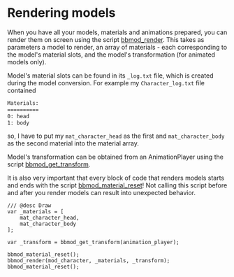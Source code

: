 # Rendering models
When you have all your models, materials and animations prepared, you can render
them on screen using the script [bbmod_render](./bbmod_render.html). This takes
as parameters a model to render, an array of materials - each corresponding to
the model's material slots, and the model's transformation (for animated models
only).

Model's material slots can be found in its `_log.txt` file, which is created
during the model conversion. For example my `Character_log.txt` file contained

```txt
Materials:
==========
0: head
1: body
```

so, I have to put my `mat_character_head` as the first and `mat_character_body`
as the second material into the material array.

Model's transformation can be obtained from an AnimationPlayer using the script
[bbmod_get_transform](./bbmod_get_transform.html).

It is also very important that every block of code that renders models starts and
ends with the script [bbmod_material_reset](./bbmod_material_reset.html)! Not
calling this script before and after you render models can result into unexpected
behavior.

```gml
/// @desc Draw
var _materials = [
	mat_character_head,
	mat_character_body
];

var _transform = bbmod_get_transform(animation_player);

bbmod_material_reset();
bbmod_render(mod_character, _materials, _transform);
bbmod_material_reset();
```

